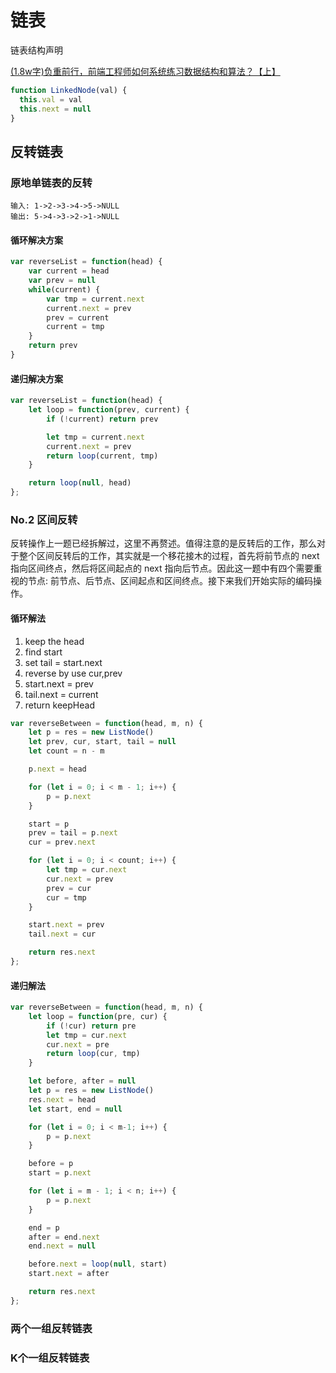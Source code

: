 # 链表

链表结构声明

[(1.8w字)负重前行，前端工程师如何系统练习数据结构和算法？【上】](https://juejin.im/post/5e2f88156fb9a02fdd38a184)

```js
function LinkedNode(val) {
  this.val = val
  this.next = null
}
```

## 反转链表

### 原地单链表的反转

    输入: 1->2->3->4->5->NULL
    输出: 5->4->3->2->1->NULL

#### 循环解决方案

```js
var reverseList = function(head) {
    var current = head
    var prev = null
    while(current) {
        var tmp = current.next
        current.next = prev
        prev = current
        current = tmp
    }
    return prev
}
```

#### 递归解决方案

```js
var reverseList = function(head) {
    let loop = function(prev, current) {
        if (!current) return prev

        let tmp = current.next
        current.next = prev
        return loop(current, tmp)
    }

    return loop(null, head)
};
```

### No.2 区间反转

反转操作上一题已经拆解过，这里不再赘述。值得注意的是反转后的工作，那么对于整个区间反转后的工作，其实就是一个移花接木的过程，首先将前节点的 next 指向区间终点，然后将区间起点的 next 指向后节点。因此这一题中有四个需要重视的节点: 前节点、后节点、区间起点和区间终点。接下来我们开始实际的编码操作。

#### 循环解法

1. keep the head
2. find start
4. set tail = start.next
5. reverse by use cur,prev
6. start.next = prev 
7. tail.next = current
8. return keepHead

```js
var reverseBetween = function(head, m, n) {
    let p = res = new ListNode()
    let prev, cur, start, tail = null
    let count = n - m

    p.next = head

    for (let i = 0; i < m - 1; i++) {
        p = p.next
    }

    start = p
    prev = tail = p.next
    cur = prev.next

    for (let i = 0; i < count; i++) {
        let tmp = cur.next
        cur.next = prev
        prev = cur
        cur = tmp
    }

    start.next = prev
    tail.next = cur

    return res.next
};
```

#### 递归解法

```js
var reverseBetween = function(head, m, n) {
    let loop = function(pre, cur) {
        if (!cur) return pre
        let tmp = cur.next
        cur.next = pre
        return loop(cur, tmp)
    }

    let before, after = null
    let p = res = new ListNode()
    res.next = head
    let start, end = null

    for (let i = 0; i < m-1; i++) {
        p = p.next
    }

    before = p
    start = p.next

    for (let i = m - 1; i < n; i++) {
        p = p.next
    }

    end = p
    after = end.next
    end.next = null

    before.next = loop(null, start)
    start.next = after

    return res.next
};
```

### 两个一组反转链表

### K个一组反转链表

